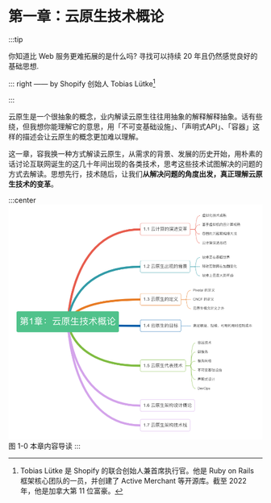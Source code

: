 # 第一章：云原生技术概论
:::tip <a/>

你知道比 Web 服务更难拓展的是什么吗? 寻找可以持续 20 年且仍然感觉良好的基础思想.

::: right
—— by Shopify 创始人 Tobias Lütke[^1]

:::

云原生是一个很抽象的概念，业内解读云原生往往用抽象的解释解释抽象。话有些绕，但我想你能理解它的意思，用「不可变基础设施」、「声明式API」、「容器」这样的描述会让云原生的概念更加难以理解。

这一章，容我换一种方式解读云原生，从需求的背景、发展的历史开始，用朴素的话讨论互联网诞生的这几十年间出现的各类技术，思考这些技术试图解决的问题的方式去解读。思想先行，技术随后，让我们**从解决问题的角度出发，真正理解云原生技术的变革**。


:::center
  ![](../assets/cloud-summary.png)<br/>
  图 1-0 本章内容导读
:::

[^1]: Tobias Lütke 是 Shopify 的联合创始人兼首席执行官。他是 Ruby on Rails 框架核心团队的一员，并创建了 Active Merchant 等开源库。截至 2022 年，他是加拿大第 11 位富豪。